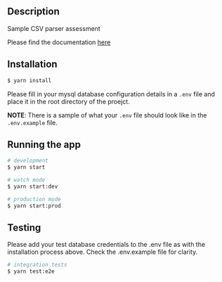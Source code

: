 ## Description
Sample CSV parser assessment

Please find the documentation [here](https://documenter.getpostman.com/view/10955476/VUqptda5)

## Installation

```bash
$ yarn install
```

Please fill in your mysql database configuration details in a `.env` file and place it in the root directory of the proejct.

**NOTE**: There is a sample of what your `.env` file should look like in the `.env.example` file.

## Running the app

```bash
# development
$ yarn start

# watch mode
$ yarn start:dev

# production mode
$ yarn start:prod
```

## Testing

Please add your test database credentials to the .env file as with the installation process above. Check the .env.example file for clarity.

```bash
# integration tests
$ yarn test:e2e
```

